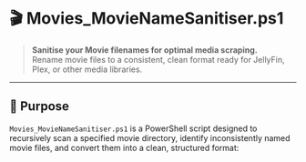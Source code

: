 # 🎬 Movies_MovieNameSanitiser.ps1

> **Sanitise your Movie filenames for optimal media scraping.**  
> Rename movie files to a consistent, clean format ready for JellyFin, Plex, or other media libraries.

---

## 📁 Purpose

`Movies_MovieNameSanitiser.ps1` is a PowerShell script designed to recursively scan a specified movie directory, identify inconsistently named movie files, and convert them into a clean, structured format:

